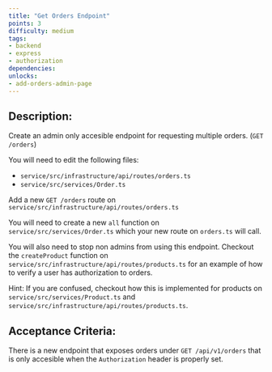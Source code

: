```yaml
---
title: "Get Orders Endpoint"
points: 3
difficulty: medium
tags: 
- backend
- express
- authorization
dependencies:
unlocks:
- add-orders-admin-page
---
```


## Description:

Create an admin only accesible endpoint for requesting multiple orders. (`GET /orders`)

You will need to edit the following files:
- `service/src/infrastructure/api/routes/orders.ts`
- `service/src/services/Order.ts`

Add a new `GET /orders` route on `service/src/infrastructure/api/routes/orders.ts`

You will need to create a new `all` function on `service/src/services/Order.ts` which your new route on `orders.ts` will call.

You will also need to stop non admins from using this endpoint. Checkout the `createProduct` function on `service/src/infrastructure/api/routes/products.ts` for an example of how to verify a user has authorization to orders.

Hint: If you are confused, checkout how this is implemented for products on `service/src/services/Product.ts` and `service/src/infrastructure/api/routes/products.ts`.

## Acceptance Criteria:

There is a new endpoint that exposes orders under `GET /api/v1/orders` that is only accesible when the `Authorization` header is properly set.
